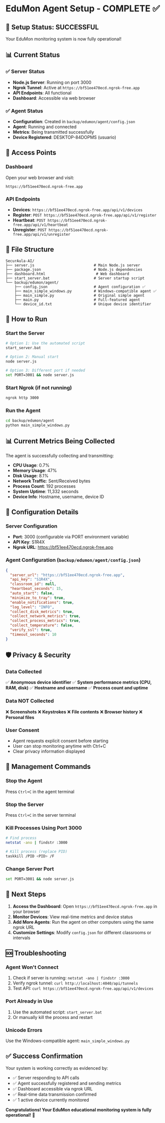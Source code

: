 # EduMon Agent Setup - COMPLETE ✅

## 🎉 Setup Status: SUCCESSFUL

Your EduMon monitoring system is now fully operational!

## 📊 Current Status

### ✅ Server Status
- **Node.js Server**: Running on port 3000
- **Ngrok Tunnel**: Active at `https://bf51ee470ecd.ngrok-free.app`
- **API Endpoints**: All functional
- **Dashboard**: Accessible via web browser

### ✅ Agent Status
- **Configuration**: Created in `backup/edumon/agent/config.json`
- **Agent**: Running and connected
- **Metrics**: Being transmitted successfully
- **Device Registered**: DESKTOP-84DOPMS (usuario)

## 🔗 Access Points

### Dashboard
Open your web browser and visit:
```
https://bf51ee470ecd.ngrok-free.app
```

### API Endpoints
- **Devices**: `https://bf51ee470ecd.ngrok-free.app/api/v1/devices`
- **Register**: `POST https://bf51ee470ecd.ngrok-free.app/api/v1/register`
- **Heartbeat**: `POST https://bf51ee470ecd.ngrok-free.app/api/v1/heartbeat`
- **Unregister**: `POST https://bf51ee470ecd.ngrok-free.app/api/v1/unregister`

## 📁 File Structure

```
SecurAula-AI/
├── server.js                           # Main Node.js server
├── package.json                        # Node.js dependencies
├── dashboard.html                       # Web dashboard
├── start_server.bat                    # Server startup script
└── backup/edumon/agent/
    ├── config.json                     # Agent configuration ✅
    ├── main_simple_windows.py          # Windows-compatible agent ✅
    ├── main_simple.py                  # Original simple agent
    ├── main.py                         # Full-featured agent
    └── device_id.txt                   # Unique device identifier
```

## 🚀 How to Run

### Start the Server
```bash
# Option 1: Use the automated script
start_server.bat

# Option 2: Manual start
node server.js

# Option 3: Different port if needed
set PORT=3001 && node server.js
```

### Start Ngrok (if not running)
```bash
ngrok http 3000
```

### Run the Agent
```bash
cd backup/edumon/agent
python main_simple_windows.py
```

## 📊 Current Metrics Being Collected

The agent is successfully collecting and transmitting:
- **CPU Usage**: 0.7%
- **Memory Usage**: 47%
- **Disk Usage**: 8.1%
- **Network Traffic**: Sent/Received bytes
- **Process Count**: 192 processes
- **System Uptime**: 11,332 seconds
- **Device Info**: Hostname, username, device ID

## 🔧 Configuration Details

### Server Configuration
- **Port**: 3000 (configurable via PORT environment variable)
- **API Key**: S1R4X
- **Ngrok URL**: https://bf51ee470ecd.ngrok-free.app

### Agent Configuration (`backup/edumon/agent/config.json`)
```json
{
  "server_url": "https://bf51ee470ecd.ngrok-free.app",
  "api_key": "S1R4X",
  "classroom_id": null,
  "heartbeat_seconds": 15,
  "auto_start": false,
  "minimize_to_tray": true,
  "enable_notifications": true,
  "log_level": "INFO",
  "collect_disk_metrics": true,
  "collect_network_metrics": true,
  "collect_process_metrics": true,
  "collect_temperature": false,
  "verify_ssl": true,
  "timeout_seconds": 10
}
```

## 🛡️ Privacy & Security

### Data Collected
✅ **Anonymous device identifier**
✅ **System performance metrics (CPU, RAM, disk)**
✅ **Hostname and username**
✅ **Process count and uptime**

### Data NOT Collected
❌ **Screenshots**
❌ **Keystrokes**
❌ **File contents**
❌ **Browser history**
❌ **Personal files**

### User Consent
- Agent requests explicit consent before starting
- User can stop monitoring anytime with Ctrl+C
- Clear privacy information displayed

## 🔄 Management Commands

### Stop the Agent
Press `Ctrl+C` in the agent terminal

### Stop the Server
Press `Ctrl+C` in the server terminal

### Kill Processes Using Port 3000
```bash
# Find process
netstat -ano | findstr :3000

# Kill process (replace PID)
taskkill /PID <PID> /F
```

### Change Server Port
```bash
set PORT=3001 && node server.js
```

## 🎯 Next Steps

1. **Access the Dashboard**: Open `https://bf51ee470ecd.ngrok-free.app` in your browser
2. **Monitor Devices**: View real-time metrics and device status
3. **Add More Agents**: Run the agent on other computers using the same ngrok URL
4. **Customize Settings**: Modify `config.json` for different classrooms or intervals

## 🆘 Troubleshooting

### Agent Won't Connect
1. Check if server is running: `netstat -ano | findstr :3000`
2. Verify ngrok tunnel: `curl http://localhost:4040/api/tunnels`
3. Test API: `curl https://bf51ee470ecd.ngrok-free.app/api/v1/devices`

### Port Already in Use
1. Use the automated script: `start_server.bat`
2. Or manually kill the process and restart

### Unicode Errors
Use the Windows-compatible agent: `main_simple_windows.py`

## ✅ Success Confirmation

Your system is working correctly as evidenced by:
- ✅ Server responding to API calls
- ✅ Agent successfully registered and sending metrics
- ✅ Dashboard accessible via ngrok URL
- ✅ Real-time data transmission confirmed
- ✅ 1 active device currently monitored

**Congratulations! Your EduMon educational monitoring system is fully operational!** 🎉